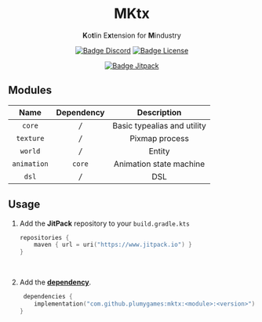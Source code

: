 <div align = center>

# MKtx

**K**o**t**lin E**x**tension for **M**industry

[![Badge Discord]][Discord]
[![Badge License]][License]

[![Badge Jitpack]][Jitpack]

</div>

## Modules

|    Name     | Dependency |         Description         |
|:-----------:|:----------:|:---------------------------:|
|   `core`    |    */*     | Basic typealias and utility |
|  `texture`  |    */*     |       Pixmap process        |
|   `world`   |    */*     |           Entity            |
| `animation` |   `core`   |   Animation state machine   |
|    `dsl`    |    */*     |             DSL             |

## Usage

1. Add the **JitPack** repository to your `build.gradle.kts`

    ```Kotlin
    repositories {
        maven { url = uri("https://www.jitpack.io") }
    }
    ```

    <br>

2. Add the **[dependency][Jitpack]**.

    ```Kotlin
     dependencies {
        implementation("com.github.plumygames:mktx:<module>:<version>")
    }
    ```

<br>


<!----------------------------------------------------------------------------->

[Jitpack]: https://jitpack.io/#plumygames/mktx

[Discord]: https://discord.gg/PDwyxM3waw

[License]: LICENSE


<!----------------------------------[ Badges ]--------------------------------->

[Badge Discord]: https://img.shields.io/discord/937228972041842718?color=454fc1&label=Discord&logo=Discord&style=for-the-badge&logoColor=white&labelColor=5865F2

[Badge License]: https://img.shields.io/badge/License-GPL3-015d93.svg?style=for-the-badge&labelColor=blue&logoColor=white&logo=GNU

[Badge Jitpack]: https://jitpack.io/v/plumygames/mktx.svg?style=flat
